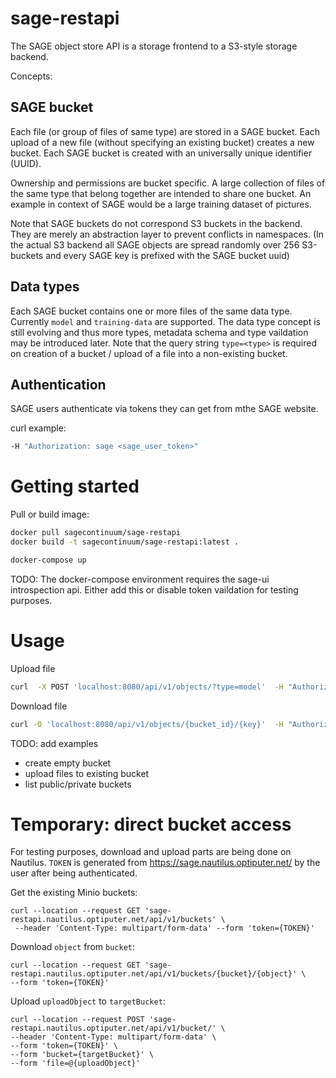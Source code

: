 # sage-restapi


The SAGE object store API is a storage frontend to a S3-style storage backend.

Concepts:

## SAGE bucket

Each file (or group of files of same type) are stored in a SAGE bucket. Each upload of a new file (without specifying an existing bucket) creates a new bucket. Each SAGE bucket is created with an universally unique identifier (UUID).

Ownership and permissions are bucket specific. A large collection of files of the same type that belong together are intended to share one bucket. An example in context of SAGE would be a large training dataset of pictures. 

Note that SAGE buckets do not correspond S3 buckets in the backend. They are merely an abstraction layer to prevent conflicts in namespaces. (In the actual S3 backend all SAGE objects are spread randomly over 256 S3-buckets and every SAGE key is prefixed with the SAGE bucket uuid)

## Data types

Each SAGE bucket contains one or more files of the same data type. Currently `model` and `training-data` are supported. The data type concept is still evolving and thus more types, metadata schema and type vaildation may be introduced later.
Note that the query string `type=<type>` is required on creation of a bucket / upload of a file into a non-existing bucket.


## Authentication 

SAGE users authenticate via tokens they can get from mthe SAGE website.

curl example:
```bash
-H "Authorization: sage <sage_user_token>"
```




# Getting started

Pull or build image:
```bash
docker pull sagecontinuum/sage-restapi
docker build -t sagecontinuum/sage-restapi:latest .
```

```bash
docker-compose up
```

TODO: The docker-compose environment requires the sage-ui introspection api. Either add this or disable token vaildation for testing purposes.


# Usage

Upload file
```bash
curl  -X POST 'localhost:8080/api/v1/objects/?type=model'  -H "Authorization: sage <sage_user_token>" -F 'file=@<filename>'
```

Download file
```bash
curl -O 'localhost:8080/api/v1/objects/{bucket_id}/{key}'  -H "Authorization: sage <sage_user_token>" 
```

TODO: add examples

- create empty bucket
- upload files to existing bucket
- list public/private buckets 


# Temporary: direct bucket access

For testing purposes, download and upload parts are being done on Nautilus. `TOKEN` is generated from https://sage.nautilus.optiputer.net/ by the user after being authenticated.

Get the existing Minio buckets:
```
curl --location --request GET 'sage-restapi.nautilus.optiputer.net/api/v1/buckets' \
 --header 'Content-Type: multipart/form-data' --form 'token={TOKEN}'
```

Download `object` from `bucket`:
```
curl --location --request GET 'sage-restapi.nautilus.optiputer.net/api/v1/buckets/{bucket}/{object}' \
--form 'token={TOKEN}'
```

Upload `uploadObject` to `targetBucket`:
```
curl --location --request POST 'sage-restapi.nautilus.optiputer.net/api/v1/bucket/' \
--header 'Content-Type: multipart/form-data' \
--form 'token={TOKEN}' \
--form 'bucket={targetBucket}' \
--form 'file=@{uploadObject}'
```
